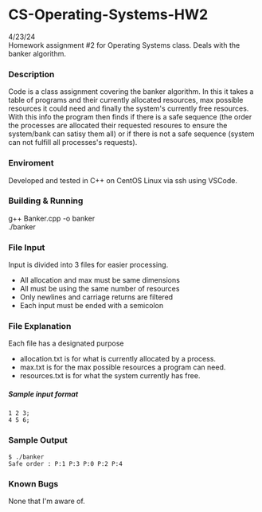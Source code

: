 # CS-Operating-Systems-HW2
4/23/24  
Homework assignment #2 for Operating Systems class. Deals with the banker algorithm.  

### Description
Code is a class assignment covering the banker algorithm. In this it takes a table of programs and their currently allocated resources, max possible resources it could need and finally the system's currently free resources. With this info the program then finds if there is a safe sequence (the order the processes are allocated their requested resoures to ensure the system/bank can satisy them all) or if there is not a safe sequence (system can not fulfill all processes's requests).
### Enviroment
Developed and tested in C++ on CentOS Linux via ssh using VSCode.

### Building & Running
g++ Banker.cpp -o banker  
./banker

### File Input
Input is divided into 3 files for easier processing.
  - All allocation and max must be same dimensions
  - All must be using the same number of resources
  - Only newlines and carriage returns are filtered
  - Each input must be ended with a semicolon

### File Explanation
Each file has a designated purpose
 - allocation.txt is for what is currently allocated by a process.
 - max.txt is for the max possible resources a program can need.
 - resources.txt is for what the system currently has free.
##### Sample input format
```
1 2 3;
4 5 6;
```

### Sample Output
```
$ ./banker
Safe order : P:1 P:3 P:0 P:2 P:4 
```

### Known Bugs
None that I'm aware of.
